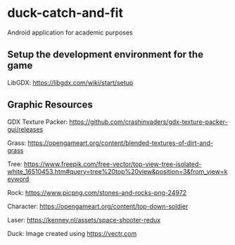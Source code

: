 # duck-catch-and-fit
Android application for academic purposes

## Setup the development environment for the game
LibGDX: https://libgdx.com/wiki/start/setup

## Graphic Resources
GDX Texture Packer: https://github.com/crashinvaders/gdx-texture-packer-gui/releases

Grass: https://opengameart.org/content/blended-textures-of-dirt-and-grass

Tree: https://www.freepik.com/free-vector/top-view-tree-isolated-white_16510453.htm#query=tree%20top%20view&position=3&from_view=keyword

Rock: https://www.picpng.com/stones-and-rocks-png-24972

Character: https://opengameart.org/content/top-down-soldier

Laser: https://kenney.nl/assets/space-shooter-redux

Duck: Image created using https://vectr.com
